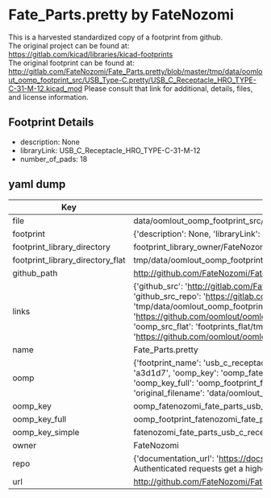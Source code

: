 # Fate_Parts.pretty by FateNozomi  
This is a harvested standardized copy of a footprint from github.  
The original project can be found at:  
https://gitlab.com/kicad/libraries/kicad-footprints  
The original footprint can be found at:
http://gitlab.com/FateNozomi/Fate_Parts.pretty/blob/master/tmp/data/oomlout_oomp_footprint_src/USB_Type-C.pretty/USB_C_Receptacle_HRO_TYPE-C-31-M-12.kicad_mod
Please consult that link for additional, details, files, and license information.  
## Footprint Details
* description: None  
* libraryLink: USB_C_Receptacle_HRO_TYPE-C-31-M-12  
* number_of_pads: 18  
## yaml dump  
| Key | Value |  
| --- | --- |  
| file | data/oomlout_oomp_footprint_src/Fate_Parts.pretty/USB_Type-C.pretty/USB_C_Receptacle_HRO_TYPE-C-31-M-12.kicad_mod |  
| footprint | {'description': None, 'libraryLink': 'USB_C_Receptacle_HRO_TYPE-C-31-M-12', 'number_of_pads': 18} |  
| footprint_library_directory | footprint_library_owner/FateNozomi_Fate_Parts.pretty |  
| footprint_library_directory_flat | tmp/data/oomlout_oomp_footprint_src/footprints_flat/fatenozomi_fate_parts_usb_c_receptacle_hro_type_c_31_m_12/working |  
| github_path | http://github.com/FateNozomi/Fate_Parts.pretty/blob/master/tmp/data/oomlout_oomp_footprint_src/USB_Type-C.pretty/USB_C_Receptacle_HRO_TYPE-C-31-M-12.kicad_mod |  
| links | {'github_src': 'http://gitlab.com/FateNozomi/Fate_Parts.pretty/blob/master/tmp/data/oomlout_oomp_footprint_src/USB_Type-C.pretty/USB_C_Receptacle_HRO_TYPE-C-31-M-12.kicad_mod', 'github_src_repo': 'https://gitlab.com/kicad/libraries/kicad-footprints', 'oomp_bot': 'tmp/data/oomlout_oomp_footprint_src/footprints/fatenozomi_fate_parts_usb_c_receptacle_hro_type_c_31_m_12/working', 'oomp_bot_github': 'https://github.com/oomlout/oomlout_oomp_footprint_bot/tree/main/tmp/data/oomlout_oomp_footprint_src/footprints/fatenozomi_fate_parts_usb_c_receptacle_hro_type_c_31_m_12/working', 'oomp_src_flat': 'footprints_flat/tmp/data/oomlout_oomp_footprint_src/footprints_flat/fatenozomi_fate_parts_usb_c_receptacle_hro_type_c_31_m_12/working', 'oomp_src_flat_github': 'https://github.com/oomlout/oomlout_oomp_footprint_src/tree/main/tmp/data/oomlout_oomp_footprint_src/footprints_flat/fatenozomi_fate_parts_usb_c_receptacle_hro_type_c_31_m_12/working'} |  
| name | Fate_Parts.pretty |  
| oomp | {'footprint_name': 'usb_c_receptacle_hro_type_c_31_m_12', 'library_name': 'fate_parts', 'md5': 'a3d1d749991d22d37d60278806005bd4', 'md5_10': 'a3d1d74999', 'md5_5': 'a3d1d', 'md5_6': 'a3d1d7', 'oomp_key': 'oomp_fatenozomi_fate_parts_usb_c_receptacle_hro_type_c_31_m_12', 'oomp_key_extra': 'oomp_footprint_fatenozomi_fate_parts_usb_c_receptacle_hro_type_c_31_m_12', 'oomp_key_full': 'oomp_footprint_fatenozomi_fate_parts_usb_c_receptacle_hro_type_c_31_m_12_a3d1d7', 'oomp_key_simple': 'fatenozomi_fate_parts_usb_c_receptacle_hro_type_c_31_m_12', 'original_filename': 'data/oomlout_oomp_footprint_src/Fate_Parts.pretty/USB_Type-C.pretty/USB_C_Receptacle_HRO_TYPE-C-31-M-12.kicad_mod', 'owner_name': 'fatenozomi'} |  
| oomp_key | oomp_fatenozomi_fate_parts_usb_c_receptacle_hro_type_c_31_m_12 |  
| oomp_key_full | oomp_footprint_fatenozomi_fate_parts_usb_c_receptacle_hro_type_c_31_m_12 |  
| oomp_key_simple | fatenozomi_fate_parts_usb_c_receptacle_hro_type_c_31_m_12 |  
| owner | FateNozomi |  
| repo | {'documentation_url': 'https://docs.github.com/rest/overview/resources-in-the-rest-api#rate-limiting', 'message': "API rate limit exceeded for 84.66.142.224. (But here's the good news: Authenticated requests get a higher rate limit. Check out the documentation for more details.)"} |  
| url | http://github.com/FateNozomi/Fate_Parts.pretty |  

